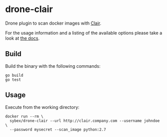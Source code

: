 # drone-clair

Drone plugin to scan docker images with [Clair](https://github.com/coreos/clair).

For the usage information and a listing of the available options please take a look at [the docs](DOCS.md).

## Build

Build the binary with the following commands:

```
go build
go test
```

## Usage

Execute from the working directory:

```
docker run --rm \
  sybex/drone-clair --url http://clair.company.com --username johndoe \
  --password mysecret --scan_image python:2.7
```
